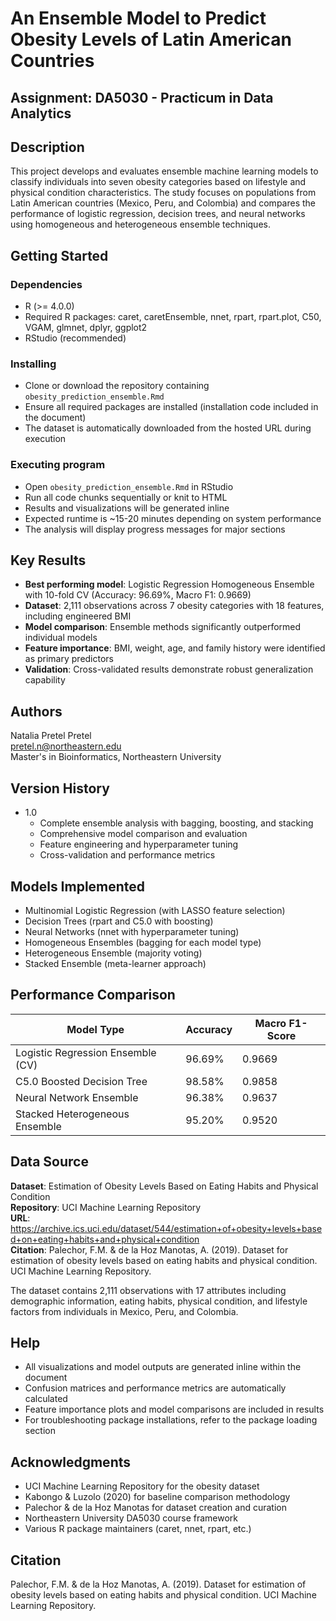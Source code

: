 # An Ensemble Model to Predict Obesity Levels of Latin American Countries

## Assignment: DA5030 - Practicum in Data Analytics  

## Description

This project develops and evaluates ensemble machine learning models to classify individuals into seven obesity categories based on lifestyle and physical condition characteristics. The study focuses on populations from Latin American countries (Mexico, Peru, and Colombia) and compares the performance of logistic regression, decision trees, and neural networks using homogeneous and heterogeneous ensemble techniques.

## Getting Started

### Dependencies

* R (>= 4.0.0)
* Required R packages: caret, caretEnsemble, nnet, rpart, rpart.plot, C50, VGAM, glmnet, dplyr, ggplot2
* RStudio (recommended)

### Installing

* Clone or download the repository containing `obesity_prediction_ensemble.Rmd`
* Ensure all required packages are installed (installation code included in the document)
* The dataset is automatically downloaded from the hosted URL during execution

### Executing program

* Open `obesity_prediction_ensemble.Rmd` in RStudio
* Run all code chunks sequentially or knit to HTML
* Results and visualizations will be generated inline
* Expected runtime is ~15-20 minutes depending on system performance
* The analysis will display progress messages for major sections

## Key Results

* **Best performing model**: Logistic Regression Homogeneous Ensemble with 10-fold CV (Accuracy: 96.69%, Macro F1: 0.9669)
* **Dataset**: 2,111 observations across 7 obesity categories with 18 features, including engineered BMI
* **Model comparison**: Ensemble methods significantly outperformed individual models
* **Feature importance**: BMI, weight, age, and family history were identified as primary predictors
* **Validation**: Cross-validated results demonstrate robust generalization capability

## Authors

Natalia Pretel Pretel  
pretel.n@northeastern.edu  
Master's in Bioinformatics, Northeastern University

## Version History

* 1.0
    * Complete ensemble analysis with bagging, boosting, and stacking
    * Comprehensive model comparison and evaluation
    * Feature engineering and hyperparameter tuning
    * Cross-validation and performance metrics

## Models Implemented

* Multinomial Logistic Regression (with LASSO feature selection)
* Decision Trees (rpart and C5.0 with boosting)
* Neural Networks (nnet with hyperparameter tuning)
* Homogeneous Ensembles (bagging for each model type)
* Heterogeneous Ensemble (majority voting)
* Stacked Ensemble (meta-learner approach)

## Performance Comparison

| Model Type | Accuracy | Macro F1-Score |
|------------|----------|----------------|
| Logistic Regression Ensemble (CV) | 96.69% | 0.9669 |
| C5.0 Boosted Decision Tree | 98.58% | 0.9858 |
| Neural Network Ensemble | 96.38% | 0.9637 |
| Stacked Heterogeneous Ensemble | 95.20% | 0.9520 |

## Data Source

**Dataset**: Estimation of Obesity Levels Based on Eating Habits and Physical Condition  
**Repository**: UCI Machine Learning Repository  
**URL**: https://archive.ics.uci.edu/dataset/544/estimation+of+obesity+levels+based+on+eating+habits+and+physical+condition  
**Citation**: Palechor, F.M. & de la Hoz Manotas, A. (2019). Dataset for estimation of obesity levels based on eating habits and physical condition. UCI Machine Learning Repository.

The dataset contains 2,111 observations with 17 attributes including demographic information, eating habits, physical condition, and lifestyle factors from individuals in Mexico, Peru, and Colombia.

## Help

* All visualizations and model outputs are generated inline within the document
* Confusion matrices and performance metrics are automatically calculated
* Feature importance plots and model comparisons are included in results
* For troubleshooting package installations, refer to the package loading section

## Acknowledgments

* UCI Machine Learning Repository for the obesity dataset
* Kabongo & Luzolo (2020) for baseline comparison methodology
* Palechor & de la Hoz Manotas for dataset creation and curation
* Northeastern University DA5030 course framework
* Various R package maintainers (caret, nnet, rpart, etc.)

## Citation

Palechor, F.M. & de la Hoz Manotas, A. (2019). Dataset for estimation of obesity levels based on eating habits and physical condition. UCI Machine Learning Repository.
